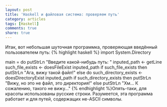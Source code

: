 ```yaml
---
layout: post
title: 'Haskell и файловая система: проверяем путь'
category: articles
tags: [Haskell]
comments: true
share: true
---
```

Итак, вот небольшая шуточная программка, проверяющая введённый пользователем путь:
{% highlight haskell %}
import System.Directory

main = do
    putStrLn "Введите какой-нибудь путь: "
    inputed_path <- getLine
    such_file_exists <- doesFileExist inputed_path
    if such_file_exists 
        then putStrLn "Ага, вижу такой файл!"
        else do 
            such_directory_exists <- doesDirectoryExist inputed_path
            if such_directory_exists
                then putStrLn "Вижу, но это не файл, это директория!"
                else putStrLn "Хм... К сожалению, такого не вижу..."
{% endhighlight %}Опять-таки, для красоты использованы русские строки. Разумеется, эта программа работает и для путей, содержащих не-ASCII символы.
